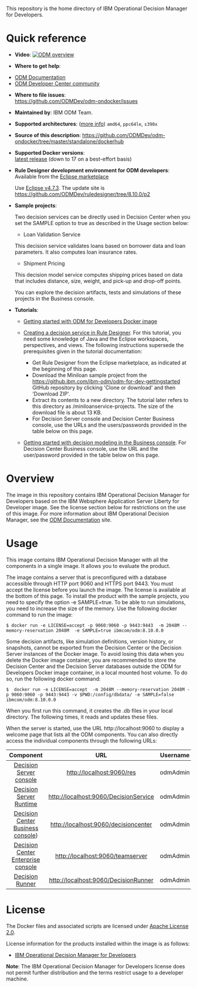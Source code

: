 
This repository is the home directory of IBM Operational Decision Manager for Developers.

# Quick reference

-	**Video**:
[![ODM overview](http://img.youtube.com/vi/ccdFtyy34x8/0.jpg)](http://www.youtube.com/watch?feature=player_embedded&v=ccdFtyy34x8)


-	**Where to get help**:
  * [ODM Documentation](https://www.ibm.com/support/knowledgecenter/en/SSQP76_8.10.0/com.ibm.odm.distrib.overview/topics/tpc_dmov_intro_intro.html)
  * [ODM Developer Center community](https://developer.ibm.com/odm/)

-	**Where to file issues**:  
  https://github.com/ODMDev/odm-ondocker/issues

-	**Maintained by**:  IBM ODM Team.

-	**Supported architectures**:  ([more info](https://github.com/docker-library/official-images#architectures-other-than-amd64))
 `amd64`, `ppc64le`, `s390x`
-	**Source of this description**:
        https://github.com/ODMDev/odm-ondocker/tree/master/standalone/dockerhub

-	**Supported Docker versions**:  
	[latest release](https://github.com/docker/docker-ce/releases/latest) (down to 17 on a best-effort basis)

-	**Rule Designer development environment for ODM developers**:  
	Available from the [Eclipse marketplace](https://marketplace.eclipse.org/content/ibm-operational-decision-manager-developers-v-8100-rule-designer)

	Use [Eclipse v4.7.3](http://www.eclipse.org/downloads/packages/release/oxygen/3a). The update site is https://github.com/ODMDev/ruledesigner/tree/8.10.0/p2
	

-	**Sample projects**:

	Two decision services can be directly used in Decision Center when you set the SAMPLE option to true as described in the Usage section below:
	- Loan Validation Service
	
	This decision service validates loans based on borrower data and loan parameters. It also computes loan insurance rates.
	
	- Shipment Pricing
	
	This decision model service computes shipping prices based on data that includes distance, size, weight, and pick-up and drop-off points.
        	
	You can explore the decision artifacts, tests and simulations of these projects in the Business console.

	
-	**Tutorials**:

	- [Getting started with ODM for Developers Docker image](https://github.ibm.com/ibm-odm/odm-for-dev-gettingstarted)
	
	- [Creating a decision service in Rule Designer](http://engtest01w.fr.eurolabs.ibm.com:9190/support/knowledgecenter/SS7J8H/com.ibm.odm.cloud.tutorials/tut_cloud_ds_topics/odm_cloud_dservice_tut.html). For this tutorial, you need some knowledge of Java and the Eclipse workspaces, perspectives, and views. The following instructions supersede the prerequisites given in the tutorial documentation:
	  
	    - Get Rule Designer from the Eclipse marketplace, as indicated at the beginning of this page.
	    - Download the Miniloan sample project from the https://github.ibm.com/ibm-odm/odm-for-dev-gettingstarted GitHub repository by clicking 'Clone or download' and then 'Download ZIP'.
	    - Extract its contents to a new directory. The tutorial later refers to this directory as <InstallDir>/miniloanservice-projects. The size of the download file is about 13 KB.
	    - For Decision Server console and Decision Center Business console, use the URLs and the users/passwords provided in the table below on this page.  
	
	- [Getting started with decision modeling in the Business console](http://engtest01w.fr.eurolabs.ibm.com:9190/support/knowledgecenter/SSQP76_8.10.0/com.ibm.odm.dcenter.tutorials/tutorials_topics/odm_dc_mod_int.html). For Decision Center Business console, use the URL and the user/password provided in the table below on this page.


# Overview

  The image in this repository contains IBM Operational Decision Manager for Developers based on the IBM Websphere Application Server Liberty for Developer image. See the license section below for restrictions on the use of this image. For more information about IBM Operational Decision Manager, see the [ODM Documentation](https://www.ibm.com/support/knowledgecenter/en/SSQP76_8.10.0/com.ibm.odm.distrib.overview/topics/tpc_dmov_intro_intro.html) site.


  # Usage

This image contains IBM Operational Decision Manager with all the components in a single image.
It allows you to evaluate the product.

The image contains a server that is preconfigured with a database accessible through HTTP port 9060 and HTTPS port 9443.
You must accept the license before you launch the image. The license is available at the bottom of this page.
To install the product with the sample projects, you need to specify the option -e SAMPLE=true. To be able to run simulations, you need to increase the size of the memory. Use the following docker command to run the image:

```console
$ docker run -e LICENSE=accept -p 9060:9060 -p 9443:9443  -m 2048M --memory-reservation 2048M  -e SAMPLE=true ibmcom/odm:8.10.0.0
```

Some decision artifacts, like simulation definitions, version history, or snapshots, cannot be exported from the Decision Center or the Decision Server instances of the Docker image. To avoid losing this data when you delete the Docker image container, you are recommended to store the Decision Center and the Decision Server databases outside the ODM for Developers Docker image container, in a local mounted host volume. To do so, run the following docker command:
 
 ```console
$  docker run -e LICENSE=accept  -m 2048M --memory-reservation 2048M -p 9060:9060 -p 9443:9443 -v $PWD:/config/dbdata/ -e SAMPLE=false  ibmcom/odm:8.10.0.0
```
 When you first run this command, it creates the .db files in your local directory. The following times, it reads and updates these files.

When the server is started, use the URL http://localhost:9060 to display a welcome page that lists all the ODM components. You can also directly access the individual components through the following URLs:

|Component|URL|Username|Password|
|:-----:|:-----:|:-----:|:-----:|
| [Decision Server console](http://localhost:9060/res) | <http://localhost:9060/res> |odmAdmin|odmAdmin|
| [Decision Server Runtime](http://localhost:9060/DecisionService) |<http://localhost:9060/DecisionService> |odmAdmin|odmAdmin|
| [Decision Center Business console]( http://localhost:9060/decisioncenter)) |  <http://localhost:9060/decisioncenter> |odmAdmin|odmAdmin|
| [Decision Center Enterprise console]( http://localhost:9060/teamserver) |  <http://localhost:9060/teamserver> |odmAdmin|odmAdmin|
| [Decision Runner]( http://localhost:9060/DecisionRunner) |  <http://localhost:9060/DecisionRunner> |odmAdmin|odmAdmin|


  # License

  The Docker files and associated scripts are licensed under [Apache License 2.0](http://www.apache.org/licenses/LICENSE-2.0.html).

  License information for the products installed within the image is as follows:
  -	[IBM Operational Decision Manager for Developers ](https://raw.githubusercontent.com/ODMDev/odm-ondocker/master/standalone/licenses/Lic_en.txt)

**Note**: The IBM Operational Decision Manager for Developers license does not permit further distribution and the terms restrict usage to a developer machine.
